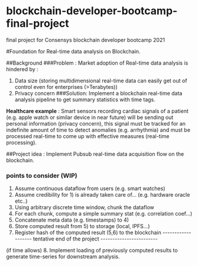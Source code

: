 # blockchain-developer-bootcamp-final-project
final project for Consensys blockchain developer bootcamp 2021

#Foundation for Real-time data analysis on Blockchain. 

##Background
###Problem : 
Market adoption of Real-time data analysis is hindered by : 
1) Data size (storing multidimensional real-time data can easily get out of control even for enterprises (>Terabytes))
2) Privacy concern 
###Solution:
Implement a blockchain real-time data analysis pipeline to get summary statistics with time tags.

**Healthcare example** : Smart sensors recording cardiac signals of a patient (e.g. apple watch or similar device in near future) will be sending out personal information (privacy concern), this signal must be tracked for an indefinite amount of time to detect anomalies (e.g. arrhythmia) and must be processed real-time to come up with effective measures (real-time processing).

##Project idea : 
Implement Pubsub real-time data acquisition flow on the blockchain.

### points to consider (WIP)
1. Assume continuous dataflow from users (e.g. smart watches) 
2. Assume credibility for 1) is already taken care of... (e.g. hardware oracle etc..) 
3. Using arbitrary discrete time window, chunk the dataflow
4. For each chunk, compute a simple summary stat (e.g. correlation coef...)
5. Concatenate meta data (e.g. timestamps) to 4)
6. Store computed result from 5) to storage (local, IPFS...)
7. Register hash of the computed result (5,6) to the blockchain
------------------- tentative end of the project ------------------------

 (if time allows) 8. Implement loading of previously computed results to generate time-series for downstream analysis. 
